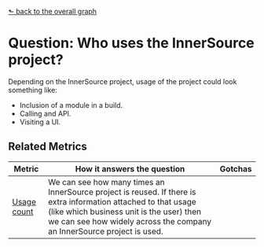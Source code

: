 [⬑ back to the overall graph](../use_gqm.md)

# Question: Who uses the InnerSource project?

Depending on the InnerSource project, usage of the project could look something like:

* Inclusion of a module in a build.
* Calling and API.
* Visiting a UI.

## Related Metrics

| **Metric** | **How it answers the question** | **Gotchas** |
| --- | --- | --- |
| [Usage count](../metrics/usage-count.md) | We can see how many times an InnerSource project is reused.  If there is extra information attached to that usage (like which business unit is the user) then we can see how widely across the company an InnerSource project is used. | |
